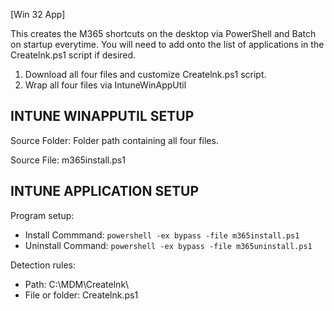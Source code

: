 [Win 32 App]

This creates the M365 shortcuts on the desktop via PowerShell and Batch on startup everytime. You will need to add onto the list of applications in the Createlnk.ps1 script if desired.  
1. Download all four files and customize Createlnk.ps1 script.
2. Wrap all four files via IntuneWinAppUtil

**INTUNE WINAPPUTIL SETUP**
---------------------
Source Folder: Folder path containing all four files. 

Source File: m365install.ps1

**INTUNE APPLICATION SETUP**
----------------------------
Program setup:
- Install Commmand: ```powershell -ex bypass -file m365install.ps1```
- Uninstall Command: ```powershell -ex bypass -file m365uninstall.ps1```

Detection rules:
- Path: C:\MDM\Createlnk\
- File or folder: Createlnk.ps1